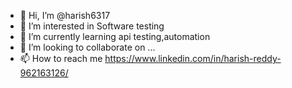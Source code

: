 - 👋 Hi, I’m @harish6317
- 👀 I’m interested in Software testing
- 🌱 I’m currently learning api testing,automation
- 💞️ I’m looking to collaborate on ...
- 📫 How to reach me https://www.linkedin.com/in/harish-reddy-962163126/

<!---
harish6317/harish6317 is a ✨ special ✨ repository because its `README.md` (this file) appears on your GitHub profile.
You can click the Preview link to take a look at your changes.
--->
